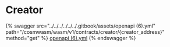 # Creator

{% swagger src="../../../../../../.gitbook/assets/openapi (6).yml" path="/cosmwasm/wasm/v1/contracts/creator/{creator_address}" method="get" %}
[openapi (6).yml](<../../../../../../.gitbook/assets/openapi (6).yml>)
{% endswagger %}
